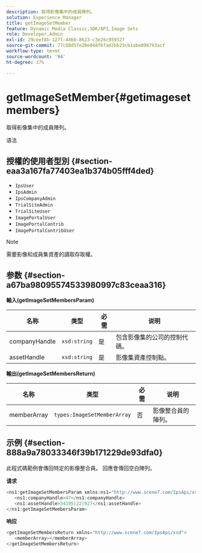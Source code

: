 ```yaml
---
description: 取得影像集中的成員陣列。
solution: Experience Manager
title: getImageSetMember
feature: Dynamic Media Classic,SDK/API,Image Sets
role: Developer,Admin
exl-id: 29ceef8b-127f-4460-8623-c3e26c959327
source-git-commit: 77c88d5fe20e048f6fad2bb23cb1abe090793acf
workflow-type: tm+mt
source-wordcount: '94'
ht-degree: 17%

---
```


# getImageSetMember{#getimagesetmembers}

取得影像集中的成員陣列。

语法

## 授權的使用者型別 {#section-eaa3a167fa77403ea1b374b05fff4ded}

* `IpsUser`
* `IpsAdmin`
* `IpsCompanyAdmin`
* `TrialSiteAdmin`
* `TrialSiteUser`
* `ImagePortalUser`
* `ImagePortalContrib`
* `ImagePortalContribUser`

>[!NOTE]
>
>需要影像和成員集資產的讀取存取權。

## 参数 {#section-a67ba98095574533980997c83ceaa316}

**輸入(getImageSetMembersParam)**

| 名称 | 类型 | 必需 | 说明 |
|---|---|---|---|
| companyHandle | `xsd:string` | 是 | 包含影像集的公司的控制代碼。 |
| assetHandle | `xsd:string` | 是 | 影像集資產控制點。 |

**輸出(getImageSetMembersReturn)**

| 名称 | 类型 | 必需 | 说明 |
|---|---|---|---|
| memberArray | `types:ImageSetMemberArray` | 否 | 影像整合員的陣列。 |

## 示例 {#section-888a9a78033346f39b171229de93dfa0}

此程式碼範例會傳回特定的影像整合員。 回應會傳回空白陣列。

**请求**

```java
<ns1:getImageSetMembersParam xmlns:ns1="http://www.scene7.com/IpsApi/xsd">
   <ns1:companyHandle>47</ns1:companyHandle>
   <ns1:assetHandle>34195|22|927</ns1:assetHandle>
</ns1:getImageSetMembersParam>
```

**响应**

```java
<getImageSetMembersReturn xmlns="http://www.scene7.com/IpsApi/xsd">
   <memberArray></memberArray>
</getImageSetMembersReturn>
```
